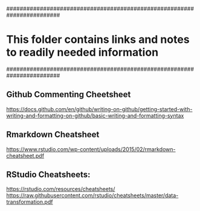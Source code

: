 ########################################################################
#  This folder contains links and notes to readily needed information  #
########################################################################

## Github Commenting Cheetsheet
https://docs.github.com/en/github/writing-on-github/getting-started-with-writing-and-formatting-on-github/basic-writing-and-formatting-syntax

## Rmarkdown Cheatsheet
https://www.rstudio.com/wp-content/uploads/2015/02/rmarkdown-cheatsheet.pdf

## RStudio Cheatsheets:
https://rstudio.com/resources/cheatsheets/
https://raw.githubusercontent.com/rstudio/cheatsheets/master/data-transformation.pdf